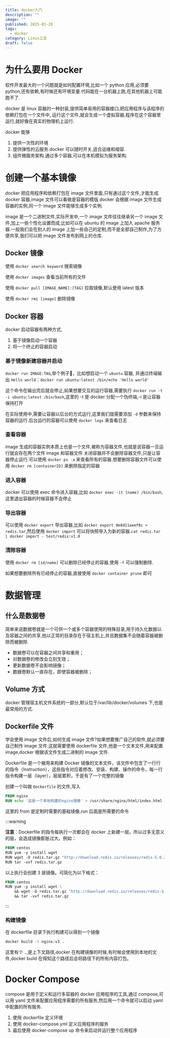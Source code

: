 ```yaml
---
title: docker入门
description: ""
image: ""
published: 2025-01-28
tags:
  - docker
category: Linux工具
draft: false
---
```


# 为什么要用 Docker

软件开发最大的一个问题就是如何配置环境,比如一个 python 应用,必须要 python,还有依赖,有时候还有环境变量.代码能在一台机器上跑,在其他机器上可能跑不了.

docker 是 linux 容器的一种封装,提供简单易用的容器接口,把应用程序与该程序的依赖打包在一个文件中, 运行这个文件,就会生成一个虚拟容器,程序在这个容器里运行,就好像在真实的物理机上运行.

docker 能够

1. 提供一次性的环境
2. 提供弹性的云服务.docker 可以随时开关,适合运维和缩容.
3. 组件微服务架构.通过多个容器,可以在本机模拟为服务架构.

# 创建一个基本镜像

docker 把应用程序和依赖打包在 image 文件里面,只有通过这个文件,才能生成 docker 容器,image 文件可以看做是容器的模版.docker 会根据 image 文件生成容器的实例,同一个 image 文件能够生成多个实例.

image 是一个二进制文件,实际开发中,一个 image 文件往往继承另一个 image 文件,加上一些个性化设置而成,比如可以在 ubuntu 的 image 上加入 apache 服务器.一般我们会在别人的 image 上加一些自己的定制,而不是全部自己制作,为了方便共享,我们可以把 image 文件发布到网上的仓库.

## Docker 镜像

使用 `docker search keyword` 搜索镜像

使用 `docker images` 查看当前所有的文件

使用 `docker pull [IMAGE_NAME]:[TAG]` 拉取镜像,默认使用 latest 版本

使用 `docker rmi [image]` 删除镜像

## Docker 容器

docker 启动容器有两种方式,

1. 基于镜像启动一个容器
2. 将一个终止的容器启动

### 基于镜像新建容器并启动

`docker run IMAGE:TAG`,举个例子🌰，比如想启动一个 `ubuntu` 容器, 并通过终端输出 `Hello world`：`docker run ubuntu:latest /bin/echo 'Hello world'`

这个命令在输出完后就会停止,如果想要交互的运行容器,需要执行 `docker run -t -i ubuntu:latest /bin/bash`,这里的 -t 是 docker 分配一个伪终端,-i 是让容器保持打开

在实际使用中,需要让容器以后台的方式运行,这里我们就需要添加 `-d` 参数来保持容器的运行.后台运行的容器可以使用 `docker logs` 来查看日志

### 查看容器

image 生成的容器实例本质上也是一个文件,被称为容器文件,也就是说容器一旦运行就会存在两个文件 image 和容器文件.关闭容器并不会删除容器文件,只是让容器停止运行.可以使用 `docker ps -a` 来查看所有的容器.想要删除容器文件可以使用 `docker rm [containerID]` 来删除指定的容器

### 进入容器

docker 可以使用 exec 命令进入容器,比如 `docker exec -it [name] /bin/bash`,这里退出容器的时候容器不会停止

### 导出容器

可以使用 `docker export` 导出容器,比如 `docker export 9e8d11aeef0c > redis.tar`,然后使用 `docker import` 可以将快照导入为新的容器.`cat redis.tar | docker import - test/redis:v1.0`

### 清除容器

使用 `docker rm [id/name]` 可以删除已经停止的容器,使用 `-f` 可以强制删除.

如果想要删除所有已经停止的容器,直接使用 `docker container prune` 即可

# 数据管理

## 什么是数据卷

简单来说数据卷就是一个可供一个或多个容器使用的特殊目录,用于持久化数据以及容器之间的共享,他以正常的目录存在于宿主机上,并且数据集不会随着容器被删除而被删除.

- 数据卷可以在容器之间共享和重用；
- 对数据卷的修改会立刻生效；
- 更新数据卷不会影响镜像；
- 数据卷默认一直存在，即使容器被删除；

## Volume 方式

docker 管理宿主机文件系统的一部分,默认位于/var/lib/docker/volumes 下,也是最常用的方式.

## Dockerfile 文件

学会使用 image 文件后,如何生成 image 文件?如果想要推广自己的软件,就必须要自己制作 image 文件.这就需要使用 dockerfile 文件,他是一个文本文件,用来配置 image,docker 根据该文件生成二进制的 image 文件.

Dockerfile 是一个被用来构建 Docker 镜像的文本文件，该文件中包含了一行行的指令（Instruction），这些指令对应着修改、安装、构建、操作的命令，每一行指令构建一层（layer），层层累积，于是有了一个完整的镜像

创建一个叫做 `Dockerfile` 的文件,写入

```dockerfile
FROM nginx
RUN echo '这是一个本地构建的nginx镜像' > /usr/share/nginx/html/index.html
```

这里的 from 是定制时需要的基础镜像,run 后面是所需要的命令

:::warning

**注意**：Dockerfile 的指令每执行一次都会在 docker 上新建一层。所以过多无意义的层，会造成镜像膨胀过大。例如：

```dockerfile
FROM centos
RUN yum -y install wget
RUN wget -O redis.tar.gz "http://download.redis.io/releases/redis-5.0.3.tar.gz"
RUN tar -xvf redis.tar.gz
```

以上执行会创建 3 层镜像。可简化为以下格式：

```dockerfile
FROM centos
RUN yum -y install wget \
    && wget -O redis.tar.gz "http://download.redis.io/releases/redis-5.0.3.tar.gz" \
    && tar -xvf redis.tar.gz
```

:::

### 构建镜像

在 dockerfile 目录下执行构建可以得到一个镜像

```bash
docker build -t nginx:v3 .
```

这里有个 `.`,是上下文路径,docker 在构建镜像的时候,有时候会使用到本地的文件,docker build 在得知这个路径后会将路径下的所有内容打包。

# Docker Compose

compose 是用于定义和运行多容器的 docker 应用程序的工具,通过 compose,可以用 yaml 文件来配置应用程序需要的所有服务,然后用一个命令就可以启动 yaml 中配置的所有服务.

1. 使用 dockerfile 定义环境
2. 使用 docker-compose.yml 定义应用程序的服务
3. 最后使用 docker-compose up 命令来启动并运行整个应用程序

